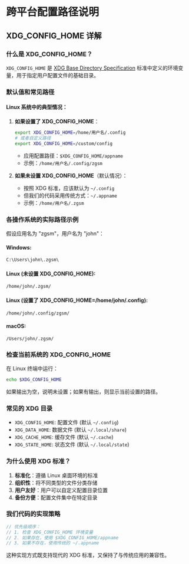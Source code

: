 # 跨平台配置路径说明

## XDG_CONFIG_HOME 详解

### 什么是 XDG_CONFIG_HOME？

`XDG_CONFIG_HOME` 是 [XDG Base Directory Specification](https://specifications.freedesktop.org/basedir-spec/basedir-spec-latest.html) 标准中定义的环境变量，用于指定用户配置文件的基础目录。

### 默认值和常见路径

#### Linux 系统中的典型情况：

1. **如果设置了 XDG_CONFIG_HOME**：
   ```bash
   export XDG_CONFIG_HOME=/home/用户名/.config
   # 或者自定义路径
   export XDG_CONFIG_HOME=/custom/config
   ```
   - 应用配置路径：`$XDG_CONFIG_HOME/appname`
   - 示例：`/home/用户名/.config/zgsm`

2. **如果未设置 XDG_CONFIG_HOME**（默认情况）：
   - 按照 XDG 标准，应该默认为 `~/.config`
   - 但我们的代码采用传统方式：`~/.appname`
   - 示例：`/home/用户名/.zgsm`

### 各操作系统的实际路径示例

假设应用名为 "zgsm"，用户名为 "john"：

#### Windows:
```
C:\Users\john\.zgsm\
```

#### Linux (未设置 XDG_CONFIG_HOME):
```
/home/john/.zgsm/
```

#### Linux (设置了 XDG_CONFIG_HOME=/home/john/.config):
```
/home/john/.config/zgsm/
```

#### macOS:
```
/Users/john/.zgsm/
```

### 检查当前系统的 XDG_CONFIG_HOME

在 Linux 终端中运行：
```bash
echo $XDG_CONFIG_HOME
```

如果输出为空，说明未设置；如果有输出，则显示当前设置的路径。

### 常见的 XDG 目录

- `XDG_CONFIG_HOME`: 配置文件 (默认 `~/.config`)
- `XDG_DATA_HOME`: 数据文件 (默认 `~/.local/share`)
- `XDG_CACHE_HOME`: 缓存文件 (默认 `~/.cache`)
- `XDG_STATE_HOME`: 状态文件 (默认 `~/.local/state`)

### 为什么使用 XDG 标准？

1. **标准化**：遵循 Linux 桌面环境的标准
2. **组织性**：将不同类型的文件分类存储
3. **用户友好**：用户可以自定义配置目录位置
4. **备份方便**：配置文件集中在特定目录

### 我们代码的实现策略

```go
// 优先级顺序：
// 1. 检查 XDG_CONFIG_HOME 环境变量
// 2. 如果存在，使用 $XDG_CONFIG_HOME/appname
// 3. 如果不存在，使用传统的 ~/.appname
```

这种实现方式既支持现代的 XDG 标准，又保持了与传统应用的兼容性。